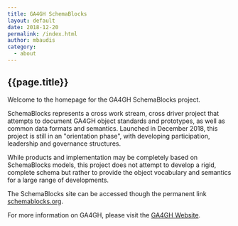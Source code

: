 ```yaml
---
title: GA4GH SchemaBlocks
layout: default
date: 2018-12-20
permalink: /index.html
author: mbaudis
category:
  - about
---
```


## {{page.title}}

Welcome to the homepage for the GA4GH SchemaBlocks project. 

SchemaBlocks represents a cross work stream, cross driver project that attempts to document GA4GH object standards and prototypes, as well as common data formats and semantics. Launched in December 2018, this project is still in an "orientation phase", with developing participation, leadership and governance structures.

While products and implementation may be completely based on SchemaBlocks models, this project does not attempt to develop a rigid, complete schema but rather to provide the object vocabulary and semantics for a large range of developments.

The SchemaBlocks site can be accessed though the permanent link [schemablocks.org](http://schemablocks.org).

For more information on GA4GH, please visit the [GA4GH Website](https://ga4gh.org).


